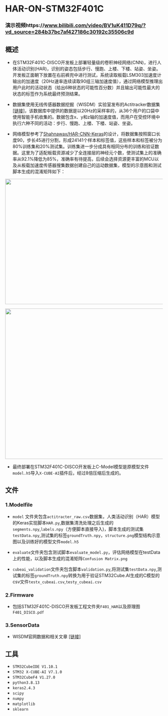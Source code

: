 # HAR-ON-STM32F401C
### 演示视频https://www.bilibili.com/video/BV1uK411D79q/?vd_source=284b37bc7af427186c30192c35506c9d
## 概述
* 在STM32F401C-DISCO开发板上部署轻量级的卷积神经网络(CNN)，进行人体活动识别(HAR)，识别的姿态包括步行、慢跑、上楼、下楼、站姿、坐姿。开发板正面朝下放置在右前裤兜中进行测试，系统读取板载LSM303加速度计输出的加速度（20Hz速率连续读取90组三轴加速度值），通过网络模型推理出用户此时的活动状态（给出6种状态的可能性百分数）并且输出可能性最大的状态的标签作为系统最终预测结果。
 
* 数据集使用无线传感器数据挖掘（WISDM）实验室发布的Actitracker数据集[[链接]](http://www.cis.fordham.edu/wisdm/dataset.php)，该数据库中提供的数据是以20Hz的采样率的，从36个用户的口袋中使用智能手机收集的。数据包含x、y和z轴的加速度值，而用户在受控环境中执行六种不同的活动：步行、慢跑、上楼、下楼、站姿、坐姿。
 
* 网络模型参考了[Shahnawax/HAR-CNN-Keras](https://github.com/Shahnawax/HAR-CNN-Keras)的设计，将数据集按照窗口长度90，步长45进行分割，形成24141个样本和标签值，这些样本和标签被分为80%训练集和20%测试集。训练集进一步分成具有相同分布的训练和验证数据。这里为了适配板载资源减少了全连接层的神经元个数，使测试集上的准确率从92.1%降低为85%，准确率有待提高，后续会选择资源更丰富的MCU以及从板载加速度传感器搜集数据创建自己的运动数据集，模型的示意图和测试脚本生成的混淆矩阵如下：

<p align="center">
<img width="676" height="400" src="https://github.com/LiangZai-Embedded/HAR-ON-STM32F401C/blob/main/1.Modelfile/model/structure.png">
</p>

<p align="center">
<img width="640" height="480" src="https://github.com/LiangZai-Embedded/HAR-ON-STM32F401C/blob/main/1.Modelfile/evaluate/Confusion%20Matrix.png">
</p>

* 最终部署在STM32F401C-DISCO开发板上C-Model模型是原模型文件`model.h5`导入`X-CUBE-AI`插件后，经过8倍压缩后生成的。

## 文件
### 1.Modelfile
* `model` 文件夹包含`actitracter_raw.csv`数据集，人类活动识别（HAR）模型的Keras实现脚本`HAR.py`,数据集清洗处理之后生成的`segments.npy`,`labels.npy`（方便脚本直接导入)，脚本生成的测试集`testData.npy`,测试集的标签`groundTruth.npy`，`structure.png`模型结构示意图以及训练好的模型文件`model.h5`
 
* `evaluate`文件夹包含测试脚本`evaluate_model.py`，评估网络模型在testData上的性能，以及脚本生成的混淆矩阵`Confusion Matrix.png`

* `cubeai_validation`文件夹包含脚本`validation.py`,将测试集`testData.npy`,测试集的标签`groundTruth.npy`转换为用于验证STM32Cube.AI生成的C模型的csv文件`testx_cubeai.csv`,`testy_cubeai.csv`
### 2.Firmware
* 包括STM32F401C-DISCO开发板工程文件夹`F401_HAR`以及原理图`F401_DISCO.pdf`

### 3.SensorData
* WISDM官网数据和相关文章 [[链接]](http://www.cis.fordham.edu/wisdm/dataset.php)

## 工具
* `STM32CubeIDE V1.10.1`
* `STM32 X-CUBE-AI V7.1.0`
* `STM32CubeF4 V1.27.0`
* `python3.8.13`
* `keras2.4.3`
* `scipy`
* `numpy`
* `matplotlib`
* `sklearn`
